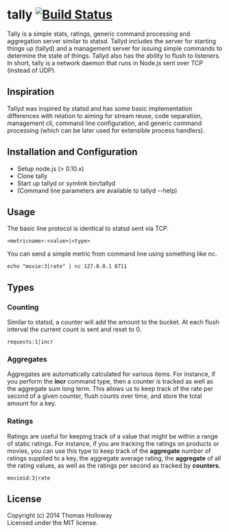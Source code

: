 # tally [![Build Status](https://secure.travis-ci.org/salientio/tally.png?branch=master)](http://travis-ci.org/salientio/tally)

Tally is a simple stats, ratings, generic command processing and aggregation server 
similar to statsd. Tallyd includes the server for starting things up (tallyd) and a
management server for issuing simple commands to determine the state of
things. Tallyd also has the ability to flush to listeners. In short, tally 
is a network daemon that runs in Node.js sent over TCP (instead of UDP).

## Inspiration
Tallyd was inspired by statsd and has some basic implementation
differences with relation to aiming for stream reuse, code separation,
management cli, command line configuration, and generic command
processing (which can be later used for extensible process handlers).

## Installation and Configuration
* Setup node.js (> 0.10.x)
* Clone tally
* Start up tallyd or symlink bin/tallyd
* (Command line parameters are available to tallyd --help)

## Usage
The basic line protocol is identical to statsd sent via TCP.

```
<metricname>:<value>|<type>
```

You can send a simple metric from command line using something like nc.

```
echo "movie:3|rate" | nc 127.0.0.1 8711
```

## Types

### Counting
Similar to statsd, a counter will add the amount to the bucket. At each
flush interval the current count is sent and reset to 0.

```
requests:1|incr
```

### Aggregates
Aggregates are automatically calculated for various items. For instance,
if you perform the **incr** command type, then a counter is tracked as
well as the aggregate sum long term. This allows us to keep track of the
rate per second of a given counter, flush counts over time, and store the
total amount for a key.

### Ratings
Ratings are useful for keeping track of a value that might be within a
range of static ratings. For instance, if you are tracking the ratings on
products or movies, you can use this type to keep track of the
**aggregate** number of ratings supplied to a key, the aggregate average
rating, the **aggregate** of all the rating values, as well as the ratings
per second as tracked by **counters**.

```
movieid:3|rate
```

## License
Copyright (c) 2014 Thomas Holloway  
Licensed under the MIT license.
